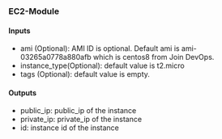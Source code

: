 ### EC2-Module

#### Inputs

* ami (Optional): AMI ID is optional. Default ami is ami-03265a0778a880afb which is centos8 from Join DevOps.
* instance_type(Optional): default value is t2.micro
* tags (Optional): default value is empty.


#### Outputs

* public_ip: public_ip of the instance
* private_ip: private_ip of the instance
* id: instance id of the instance